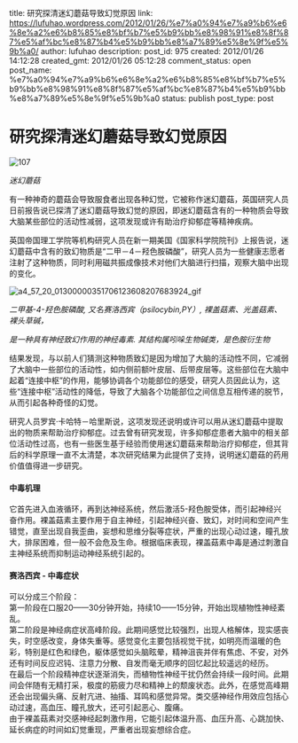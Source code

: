 title: 研究探清迷幻蘑菇导致幻觉原因
link: https://lufuhao.wordpress.com/2012/01/26/%e7%a0%94%e7%a9%b6%e6%8e%a2%e6%b8%85%e8%bf%b7%e5%b9%bb%e8%98%91%e8%8f%87%e5%af%bc%e8%87%b4%e5%b9%bb%e8%a7%89%e5%8e%9f%e5%9b%a0/
author: lufuhao
description: 
post_id: 975
created: 2012/01/26 14:12:28
created_gmt: 2012/01/26 05:12:28
comment_status: open
post_name: %e7%a0%94%e7%a9%b6%e6%8e%a2%e6%b8%85%e8%bf%b7%e5%b9%bb%e8%98%91%e8%8f%87%e5%af%bc%e8%87%b4%e5%b9%bb%e8%a7%89%e5%8e%9f%e5%9b%a0
status: publish
post_type: post

# 研究探清迷幻蘑菇导致幻觉原因

![107](http://lufuhao.files.wordpress.com/2012/01/107_thumb.jpg)

_迷幻蘑菇_

有一种神奇的蘑菇会导致服食者出现各种幻觉，它被称作迷幻蘑菇，英国研究人员日前报告说已探清了迷幻蘑菇导致幻觉的原因，即迷幻蘑菇含有的一种物质会导致大脑某些部位的活动性减弱，这项发现或许有助治疗抑郁症等精神疾病。

英国帝国理工学院等机构研究人员在新一期美国《国家科学院院刊》上报告说，迷幻蘑菇中含有的致幻物质是“二甲－4－羟色胺磷酸”，研究人员为一些健康志愿者注射了这种物质，同时利用磁共振成像技术对他们大脑进行扫描，观察大脑中出现的变化。

![a4_57_20_01300000351706123608207683924_gif](http://lufuhao.files.wordpress.com/2012/01/a4_57_20_01300000351706123608207683924_gif_thumb.gif)

_二甲基-4-羟色胺磷酸, 又名赛洛西宾（psilocybin,PY）, 裸盖菇素、光盖菇素、裸头草碱，_

_是一种具有神经致幻作用的神经毒素. 其结构属吲哚生物碱类，是色胺衍生物_

结果发现，与以前人们猜测这种物质致幻是因为增加了大脑的活动性不同，它减弱了大脑中一些部位的活动性，如内侧前额叶皮层、后带皮层等。这些部位在大脑中起着“连接中枢”的作用，能够协调各个功能部位的感受，研究人员因此认为，这些“连接中枢”活动性的降低，导致了大脑各个功能部位之间信息互相传递的脱节，从而引起各种奇怪的幻觉。 

研究人员罗宾·卡哈特－哈里斯说，这项发现还说明或许可以用从迷幻蘑菇中提取出的物质来帮助治疗抑郁症。过去曾有研究发现，许多抑郁症患者大脑中的相关部位活动性过高，也有一些医生基于经验而使用迷幻蘑菇来帮助治疗抑郁症，但其背后的科学原理一直不太清楚，本次研究结果为此提供了支持，说明迷幻蘑菇的药用价值值得进一步研究。 

#### 中毒机理

它首先进入血液循环，再到达神经系统，然后激活5-羟色胺受体，而引起神经兴奋作用。裸盖菇素主要作用于自主神经，引起神经兴奋、致幻，对时间和空间产生错觉，直至出现自我歪曲，妄想和思维分裂等症状，严重的出现心动过速，瞳孔放大，排尿困难，但一般不会危及生命。根据临床表现，裸盖菇素中毒是通过刺激自主神经系统而抑制运动神经系统引起的。

#### 赛洛西宾 - 中毒症状

可以分成三个阶段：  
第一阶段在口服20——30分钟开始，持续10——15分钟，开始出现植物性神经紊乱。  
第二阶段是神经病症状高峰阶段。此期间感觉比较强烈，出现人格解体，现实感丧失，时空感改变，身体失重等。感觉变化主要包括视觉干扰，如明亮而温暖的色彩，特别是红色和绿色，躯体感觉如头脑眩晕，精神沮丧并伴有焦虑、不安，对外还有时间反应迟钝、注意力分散、自发而毫无顺序的回忆起比较遥远的经历。  
在最后一个阶段精神症状逐渐消失，而植物性神经干扰仍然会持续一段时间。此期间会伴随有无精打采，极度的筋疲力尽和精神上的颓废状态。此外，在感觉高峰期还会出现偏头痛、反射亢进、抽搐、耳鸣和感觉异常。类交感神经作用效应包括心动过速，高血压、瞳孔放大，还可引起恶心、腹痛。  
由于裸盖菇素对交感神经起刺激作用，它能引起体温升高、血压升高、心跳加快、延长病症的时间如幻觉重现，严重者出现妄想综合症。